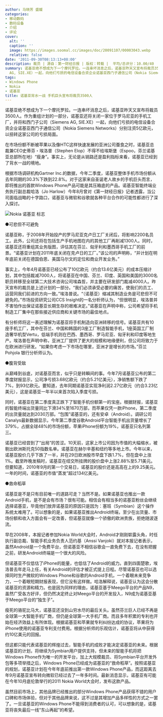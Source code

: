 ```yaml
---
author: 马晓芳 盛媛
categories:
- 移动数码
- 数码设备
- 介绍
- 评论
cover:
  alt: ''
  caption: ''
  image: https://images.soomal.cc/images/doc/20091107/00003043.webp
  relative: false
date: '2011-09-30T08:13:13+08:00'
description: 裁员 | 源自：第一财经日报 | 版权：转载 |  平均/总评分：10.00/40
summary: 诺基亚绝不想成为下一个摩托罗拉。一连串坏消息之后，诺基亚昨天又宣布将裁员3500人。作为重组计划的一部分，诺基亚还将关闭一家位于罗马尼亚的手机工厂，并将和西门子公司（Siemens
  AG, SIE.XE）一起，向他们亏损的电信设备合资企业诺基亚西门子通信公司（Nokia Siemens Networks）分别注资5亿欧元，以扭转这家公司的亏损局面……
tags:
- Windows Phone
- Nokia
- 诺基亚
title: 诺基亚背水一战 手机巨头宣布将裁员3500人
---
```


诺基亚绝不想成为下一个摩托罗拉。一连串坏消息之后，诺基亚昨天又宣布将裁员3500人。作为重组计划的一部分，诺基亚还将关闭一家位于罗马尼亚的手机工厂，并将和西门子公司（Siemens AG, SIE.XE）一起，向他们亏损的电信设备合资企业诺基亚西门子通信公司（Nokia Siemens Networks）分别注资5亿欧元，以扭转这家公司的亏损局面。

在市场份额不断被苹果以及像HTC这样快速发展的亚洲公司蚕食之时，诺基亚总裁兼CEO史蒂芬・埃洛普（Stephen Elop）不得不给埃斯堡（Espoo，芬兰诺基亚总部所在地）“瘦身”。事实上，无论是从销路还是盈利指标来看，诺基亚已经到了背水一战的境地。

根据市场调研机构Gartner Inc.的数据，今年二季度，诺基亚整体手机市场份额从去年同期的30.3%下跌到22.8%。对于这家来自圣诞老人故乡的手机巨头而言，即将推出的首款Windows Phone产品可能是其压箱底的产品。诺基亚智能终端业务执行副总裁哈洛（Jo Harlow）今年8月曾对《第一财经日报》记者透露，当公司面临战略的十字路口，诺基亚与微软和谷歌就各种平台合作的可能性都进行了深入探讨。

![Nokia 诺基亚 标志](https://images.soomal.cc/images/doc/20091107/00003043.webp)





●可悲但不可避免

诺基亚称，于2008年开始投产的罗马尼亚克卢日工厂关闭后，将影响2200名员工。此外，公司还将在包括生产手机地图在内的其他工厂再削减1300人。同时，诺基亚还将重组其业务版图，评估其在芬兰、匈牙利和墨西哥手机工厂的前景。“诺基亚计划在2011年底关闭在克卢日的工厂。”该公司的声明称，“并计划在明年底前关闭在德国伯恩、美国马尔文的定位和商业开发业务。”

事实上，今年4月诺基亚已经公布了10亿欧元（约合13.6亿美元）的成本压缩计划，其中包括裁减7000人，将诺基亚在中国、芬兰、印度、英国和美国的3000名职员转移至全球第二大技术咨询公司埃森哲，并主要在研发部门裁减4000人。昨天宣布的裁员是上述计划的一部分。“我们必须承受必要的痛苦，使我们的员工、运营同我们前进的方向一致。”埃洛普说。“（诺基亚）缩减其制造业务是可悲但不可避免的。”市场投资研究公司CCS Insight的一名分析师认为，“但很明显，埃洛普并不害怕作出保证诺基亚长期生存的艰难决定。”诺基亚在声明中称，公司希望将手机制造工厂集中在那些接近供应商和关键市场的最佳地点。

有分析师将这一表述理解为诺基亚将手机制造向亚洲转移的信号。诺基亚共有10座手机工厂，其中在芬兰、中国和韩国的3座工厂制造智能手机，1座英国工厂制造奢华机型Vertu，低端手机则在巴西、墨西哥、罗马尼亚、匈牙利和印度等地生产。埃洛普在声明中称，亚洲工厂提供了更大的规模和地缘便利，但公司将致力于在欧洲进行研发。“如果你考虑一下市场在哪里，亚洲才是增长的市场。”芬兰Pohjola 银行分析师认为。

●腹背受敌

从巅峰到谷底，对诺基亚而言，似乎只是转瞬间的事。今年7月诺基亚公布的第二季度财报显示，公司净亏损3.68亿欧元（约合5.21亿美元），净销售额下跌了7%，到93亿欧元。要知道，去年同期诺基亚实现净利润2.27亿欧元（约合3.23亿美元），这是诺基亚一年半以来首次陷入季度亏损。

同时，诺基亚在第二季度真正跌下了智能手机份额第一的宝座。根据财报，诺基亚的智能终端出货量同比下滑34%至1670万部，而苹果仅凭一款iPhone，第二季度的出货量就达到2030万部。“包围”诺基亚的，还有安卓（Android）。调研公司Canalys最新数据显示，今年第二季度谷歌Android平台智能手机出货量增长了379%，占据全球48%的市场份额，苹果iPhone份额为19%，诺基亚只名列第三。

诺基亚已经尝到了“出局”的苦涩。10天前，这家上市公司因为市值的大幅缩水，被剔出欧洲斯托克50指数名单。诺基亚在赫尔辛基和纽约等多地上市。今年以来，诺基亚股价几乎下跌了一半，并在29日欧洲股市早盘下跌1.7%，但在盘中上涨1%。截至昨晚发稿时，诺基亚在纽交所挂牌的股价盘中上涨2.88%至5.71美元。但要知道，2010年9月的第一个交易日，诺基亚的股价还是高高在上的9.25美元。一年的时间，诺基亚的市值“蒸发”超过134亿美元。

●救命稻草

诺基亚是不是只有目前唯一的道路可走？当然不是。如果诺基亚也推出一款Android手机，是不是会有市场？很有可能。相信会有相当多的诺基亚粉丝会继续选择诺基亚，毕竟他们放弃诺基亚的原因只是因为：塞班（Symbian）这个操作系统太难用了。可以想象的是，如果诺基亚推出Android终端，至少在出货量、市场份额和收入方面会有一定改善，但诺基亚就像一个骄傲的欧洲贵族，拒绝随波逐流。

早在2008年，本报记者参加Nokia World大会时，Android才刚刚崭露头角，时任执行副总裁、智能手机业务负责人范约基（Anssi Vanjoki）就对本报记者表示，虽然Android是一个免费平台，但诺基亚不相信谷歌会一直免费下去，在没有把握之前，研发Android终端是一个很大的风险。

但诺基亚不仅低估了iPhone的能量，也低估了Android的威力。直到四面楚歌，埃洛普去年走马上任，有关Android的评估才被正式提上日程。尽管诺基亚也可以选择同时生产微软的Windows Phone和谷歌的Android手机，一个着眼未来竞争力，一个着眼短期财报表现，但它没有这样做。哈洛解释说，诺基亚认为这会分散诺基亚的资源和精力。也是因为同样的理由，诺基亚基于Meego平台的产品N9，虽然广受各方好评，但仍然决定终止对Meego平台的开发投入，N9成为诺基亚基于Meego平台的“独生子”。

瘦死的骆驼比马大，诺基亚还没到山穷水尽的最后关头。虽然芬兰巨人已经不再是全球第一大智能手机厂商，但仍是全球第一大手机厂商。而且多年积累的专利也开始在经济效益上有所体现。根据诺基亚和苹果就专利纠纷达成的协议，苹果将为iPhone使用的诺基亚专利支付费用。根据分析师的乐观估计，诺基亚将从中获得约10亿美元的回报。

但这都只能代表诺基亚的辉煌过去，智能手机的成败才能决定诺基亚的未来。根据诺基亚的计划，将继续为Symbian用户提供支持，但未来的智能手机将把Windows Phone作为唯一的开发平台，加上大规模裁员、将Symbian平台开发外包等多项举措之后，Windows Phone已经成为诺基亚的“救命稻草”。按照诺基亚的规划，诺基亚计划在今年年底前推出第一款Windows Phone产品，而这距离去年9月诺基亚宣布转向微软已经过去了一年多时间。最新消息显示，诺基亚有可能在今年10月底伦敦举行的2011 Nokia World大会时，发布这款产品。

虽然目前市场上，其他品牌已经推出的部分Windows Phone产品获得不错的用户口碑和市场体验，但对于其他品牌来说，这不过是其增加产品多样性的方式之一罢了。一旦诺基亚的Windows Phone不能得到消费者的认可，可以想象的是，诺基亚将丧失最后一线“东山再起”的希望。